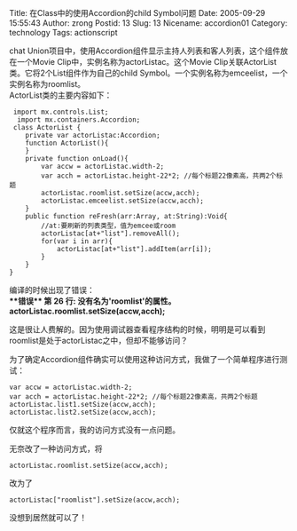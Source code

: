 Title: 在Class中的使用Accordion的child Symbol问题
Date: 2005-09-29 15:55:43
Author: zrong
Postid: 13
Slug: 13
Nicename: accordion01
Category: technology
Tags: actionscript

chat
Union项目中，使用Accordion组件显示主持人列表和客人列表，这个组件放在一个Movie
Clip中，实例名称为actorListac。这个Movie
Clip关联ActorList类。它将2个List组件作为自己的child
Symbol。一个实例名称为emceelist，一个实例名称为roomlist。  
ActorList类的主要内容如下：<!--more-->

``` {line="1" lang="actionscript"}
 import mx.controls.List;
  import mx.containers.Accordion;
 class ActorList {
    private var actorListac:Accordion;
    function ActorList(){
    }
    private function onLoad(){
        var accw = actorListac.width-2;
        var acch = actorListac.height-22*2; //每个标题22像素高，共两2个标题
        actorListac.roomlist.setSize(accw,acch);
        actorListac.emceelist.setSize(accw,acch);
    }
    public function reFresh(arr:Array, at:String):Void{
        //at:要刷新的列表类型，值为emcee或room
        actorListac[at+"list"].removeAll();
        for(var i in arr){
            actorListac[at+"list"].addItem(arr[i]);
        }
    }
}
```

编译的时候出现了错误：  
**\*\*错误\*\* 第 26 行: 没有名为'roomlist'的属性。  
actorListac.roomlist.setSize(accw,acch);**

这是很让人费解的。因为使用调试器查看程序结构的时候，明明是可以看到roomlist是处于actorListac之中，但却不能够访问？  

为了确定Accordion组件确实可以使用这种访问方式，我做了一个简单程序进行测试：

``` {line="1" lang="actionscript"}
var accw = actorListac.width-2;
var acch = actorListac.height-22*2; //每个标题22像素高，共两2个标题
actorListac.list1.setSize(accw,acch);
actorListac.list2.setSize(accw,acch);
```

仅就这个程序而言，我的访问方式没有一点问题。

无奈改了一种访问方式，将

``` {lang="actionscript"}
actorListac.roomlist.setSize(accw,acch);
```

改为了

``` {lang="actionscript"}
actorListac["roomlist"].setSize(accw,acch);
```

没想到居然就可以了！

